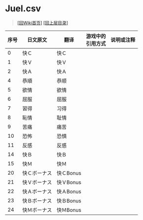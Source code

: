 ﻿# Juel.csv

> [\[回Wiki首页\]](/Wiki)
> [\[回上层目录\]](/Wiki/erasqn_wiki/csv)

序号|日文原文|翻译|游戏中的<br/>引用方式|说明或注释
----|----|----|----|----
0|快Ｃ|快Ｃ||
1|快Ｖ|快Ｖ||
2|快Ａ|快Ａ||
4|恭順|恭顺||
5|欲情|欲情||
6|屈服|屈服||
7|習得|习得||
8|恥情|耻情||
9|苦痛|痛苦||
10|恐怖|恐惧||
11|反感|反感||
14|快Ｂ|快Ｂ||
15|快Ｍ|快Ｍ||
20|快Ｃボーナス|快ＣBonus||
21|快Ｖボーナス|快ＶBonus||
22|快Ａボーナス|快ＡBonus||
23|快Ｂボーナス|快ＢBonus||
24|快Ｍボーナス|快ＭBonus||
